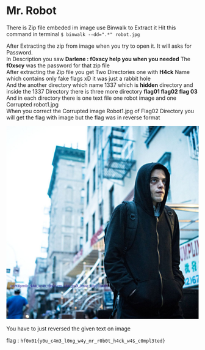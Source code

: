 # Mr. Robot


There is Zip file embeded im image use 
Binwalk to Extract it
Hit this command in terminal `$ binwalk --dd=".*" robot.jpg`


After Extracting the zip from image when you try to open it. It will asks for Password. <br>
In Description you saw **Darlene : f0xscy help you when you needed**  The **f0xscy** was the password for that zip file <br>
After extracting the Zip file you get Two Directories one with **H4ck** Name which contains only fake flags xD it was just a rabbit hole <br>
And the another directory which name 1337 which is **hidden** directory and inside the 1337 Directory there is three more directory **flag01 flag02 flag 03** <br>
And in each directory there is one text file one robot image and one Corrupted robot1.jpg <br>
When you correct the Corrupted image Robot1.jpg  of Flag02 Directory you will get the flag with image but the flag was in reverse format <br>

![robot1.jpg](https://github.com/VulnFreak/HackFest-Writeups/blob/main/Images/robot1.jpg) <br>

You have to just reversed the given text on image <br>

flag : `hf0x01{y0u_c4m3_l0ng_w4y_mr_r0b0t_h4ck_w4$_c0mpl3ted}`

